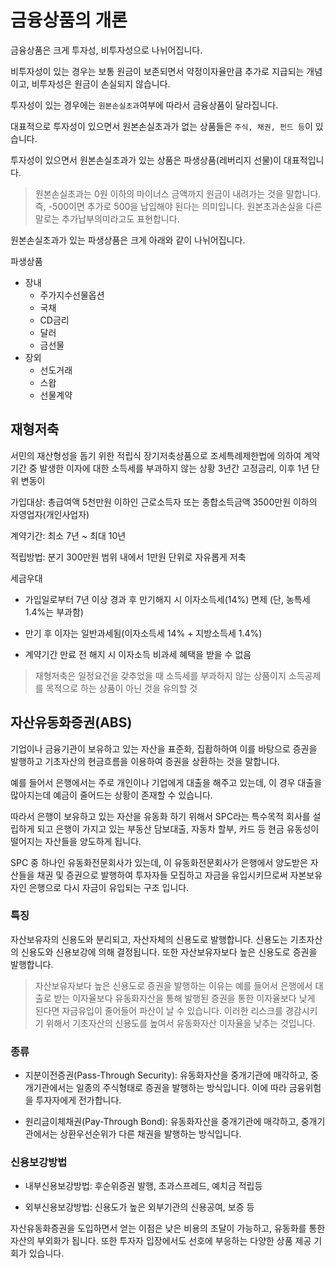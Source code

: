 # 금융상품의 개론

금융상품은 크게 투자성, 비투자성으로 나뉘어집니다.

비투자성이 있는 경우는 보통 원금이 보존되면서 약정이자율만큼 추가로 지급되는 개념이고, 비투자성은 원금이 손실되지 않습니다.

투자성이 있는 경우에는 `원본손실초과`여부에 따라서 금융상품이 달라집니다.

대표적으로 투자성이 있으면서 원본손실초과가 없는 상품들은 `주식, 채권, 펀드 등`이 있습니다.

투자성이 있으면서 원본손실초과가 있는 상품은 파생상품(레버리지 선물)이 대표적입니다.

> 원본손실초과는 0원 이하의 마이너스 금액까지 원금이 내려가는 것을 말합니다. 즉, -500이면 추가로 500을 납입해야 된다는 의미입니다. 원본초과손실을 다른 말로는 추가납부의미라고도 표현합니다.

원본손실초과가 있는 파생상품은 크게 아래와 같이 나뉘어집니다.

파생상품

- 장내
  - 주가지수선물옵션
  - 국채 
  - CD금리
  - 달러
  - 금선물
- 장외 
  - 선도거래
  - 스왑
  - 선물계약

## 재형저축

서민의 재산형성을 돕기 위한 적립식 장기저축상품으로 조세특례제한법에 의하여 계약기간 중 발생한 이자에 대한 소득세를 부과하지 않는 상황
3년간 고정금리, 이후 1년 단위 변동이

가입대상: 총급여액 5천만원 이하인 근로소득자 또는 종합소득금액 3500만원 이하의 자영업자(개인사업자)

계약기간: 최소 7년 ~ 최대 10년

적립방법: 분기 300만원 범위 내에서 1만원 단위로 자유롭게 저축

세금우대

- 가입일로부터 7년 이상 경과 후 만기해지 시 이자소득세(14%) 면제 (단, 농특세 1.4%는 부과함)

- 만기 후 이자는 일반과세됨(이자소득세 14% + 지방소득세 1.4%)

- 계약기간 만료 전 해지 시 이자소득 비과세 혜택을 받을 수 없음

> 재형저축은 일정요건을 갖추었을 때 소득세를 부과하지 않는 상품이지 소득공제를 목적으로 하는 상품이 아닌 것을 유의할 것

## 자산유동화증권(ABS)

기업이나 금융기관이 보유하고 있는 자산을 표준화, 집홥하하여 이를 바탕으로 증권을 발행하고 기초자산의 현금흐름을 이용하여 증권을 상환하는 것을 말합니다.

예를 들어서 은행에서는 주로 개인이나 기업에게 대출을 해주고 있는데, 이 경우 대출을 많아지는데 예금이 줄어드는 상황이 존재할 수 있습니다.  

따라서 은행이 보유하고 있는 자산을 유동화 하기 위해서 SPC라는 특수목적 회사를 설립하게 되고 은행이 가지고 있는 부동산 담보대출, 자동차 할부, 카드 등 현금 유동성이 떨어지는 자산들을 양도하게 됩니다.

SPC 중 하나인 유동화전문회사가 있는데, 이 유동화전문회사가 은행에서 양도받은 자산들을 채권 및 증권으로 발행하여 투자자들 모집하고 자금을 유입시키므로써 자본보유자인 은행으로 다시 자금이 유입되는 구조 입니다.

### 특징

자산보유자의 신용도와 분리되고, 자산자체의 신용도로 발행합니다.
신용도는 기초자산의 신용도와 신용보강에 의해 결정됩니다.
또한 자산보유자보다 높은 신용도로 증권을 발행합니다.

> 자산보유자보다 높은 신용도로 증권을 발행하는 이유는 예를 들어서 은행에서 대출로 받는 이자율보다 유동화자산을 통해 발행된 증권을 통한 이자율보다 낮게 된다면 자금유입이 줄어들어 파산이 날 수 있습니다. 이러한 리스크를 경감시키기 위해서 기초자산의 신용도를 높여서 유동화자산 이자율을 낮추는 것입니다.

### 종류

- 지분이전증권(Pass-Through Security): 유동화자산을 중개기관에 매각하고, 중개기관에서는 일종의 주식형태로 증권을 발행하는 방식입니다. 이에 따라 금융위험을 투자자에게 전가합니다.

- 원리금이체채권(Pay-Through Bond): 유동화자산을 중개기관에 매각하고, 중개기관에서는 상환우선순위가 다른 채권을 발행하는 방식입니다.

### 신용보강방법

- 내부신용보강방법: 후순위증권 발행, 초과스프레드, 예치금 적립등

- 외부신용보강방법: 신용도가 높은 외부기관의 신용공여, 보증 등

자산유동화증권을 도입하면서 얻는 이점은 낮은 비용의 조달이 가능하고, 유동화를 통한 자산의 부외화가 됩니다.
또한 투자자 입장에서도 선호에 부응하는 다양한 상품 제공 기회가 있습니다.
